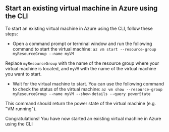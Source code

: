 ## Start an existing virtual machine in Azure using the CLI
To start an existing virtual machine in Azure using the CLI, follow these steps:

* Open a command prompt or terminal window and run the following command to start the virtual machine: `az vm start --resource-group myResourceGroup --name myVM`

Replace `myResourceGroup` with the name of the resource group where your virtual machine is located, and `myVM` with the name of the virtual machine you want to start.

* Wait for the virtual machine to start. You can use the following command to check the status of the virtual machine: `az vm show --resource-group myResourceGroup --name myVM --show-details --query powerState`

This command should return the power state of the virtual machine (e.g. "VM running").

Congratulations! You have now started an existing virtual machine in Azure using the CLI 